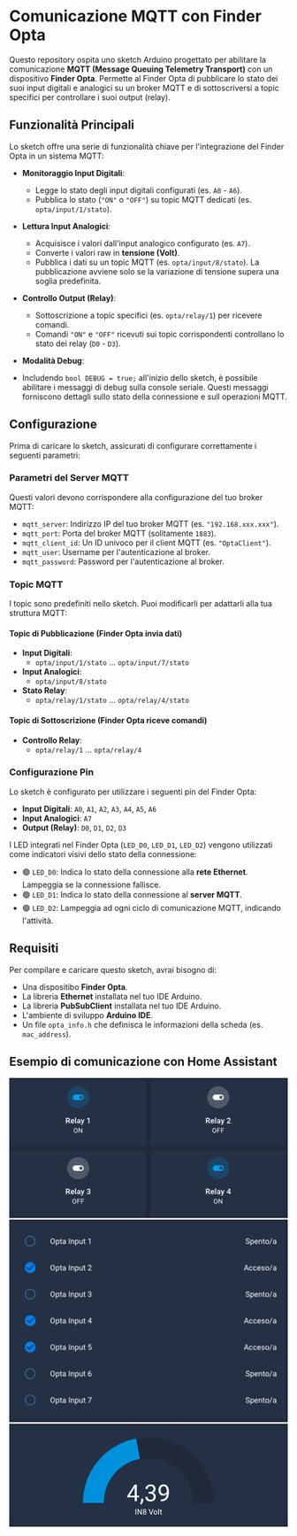 # Comunicazione MQTT con Finder Opta

Questo repository ospita uno sketch Arduino progettato per abilitare la comunicazione **MQTT (Message Queuing Telemetry Transport)** con un dispositivo **Finder Opta**. Permette al Finder Opta di pubblicare lo stato dei suoi input digitali e analogici su un broker MQTT e di sottoscriversi a topic specifici per controllare i suoi output (relay).

## Funzionalità Principali

Lo sketch offre una serie di funzionalità chiave per l'integrazione del Finder Opta in un sistema MQTT:

* **Monitoraggio Input Digitali**:
    * Legge lo stato degli input digitali configurati (es. `A0` - `A6`).
    * Pubblica lo stato (`"ON"` o `"OFF"`) su topic MQTT dedicati (es. `opta/input/1/stato`).

* **Lettura Input Analogici**:
    * Acquisisce i valori dall'input analogico configurato (es. `A7`).
    * Converte i valori raw in **tensione (Volt)**.
    * Pubblica i dati su un topic MQTT (es. `opta/input/8/stato`). La pubblicazione avviene solo se la variazione di tensione supera una soglia predefinita.

* **Controllo Output (Relay)**:
    * Sottoscrizione a topic specifici (es. `opta/relay/1`) per ricevere comandi.
    * Comandi `"ON"` e `"OFF"` ricevuti sui topic corrispondenti controllano lo stato dei relay (`D0` - `D3`).

* **Modalità Debug**:

* Includendo `bool DEBUG = true;` all'inizio dello sketch, è possibile abilitare i messaggi di debug sulla console seriale. Questi messaggi forniscono dettagli sullo stato della connessione e sull operazioni MQTT.

## Configurazione

Prima di caricare lo sketch, assicurati di configurare correttamente i seguenti parametri:

### Parametri del Server MQTT

Questi valori devono corrispondere alla configurazione del tuo broker MQTT:

* `mqtt_server`: Indirizzo IP del tuo broker MQTT (es. `"192.168.xxx.xxx"`).
* `mqtt_port`: Porta del broker MQTT (solitamente `1883`).
* `mqtt_client_id`: Un ID univoco per il client MQTT (es. `"OptaClient"`).
* `mqtt_user`: Username per l'autenticazione al broker.
* `mqtt_password`: Password per l'autenticazione al broker.

### Topic MQTT

I topic sono predefiniti nello sketch. Puoi modificarli per adattarli alla tua struttura MQTT:

#### Topic di Pubblicazione (Finder Opta invia dati)

* **Input Digitali**:
    * `opta/input/1/stato` ... `opta/input/7/stato`
* **Input Analogici**:
    * `opta/input/8/stato`
* **Stato Relay**:
    * `opta/relay/1/stato` ... `opta/relay/4/stato`

#### Topic di Sottoscrizione (Finder Opta riceve comandi)

* **Controllo Relay**:
    * `opta/relay/1` ... `opta/relay/4`

### Configurazione Pin

Lo sketch è configurato per utilizzare i seguenti pin del Finder Opta:

* **Input Digitali**: `A0`, `A1`, `A2`, `A3`, `A4`, `A5`, `A6`
* **Input Analogici**: `A7`
* **Output (Relay)**: `D0`, `D1`, `D2`, `D3`

I LED integrati nel Finder Opta (`LED_D0`, `LED_D1`, `LED_D2`) vengono utilizzati come indicatori visivi dello stato della connessione:

* 🟢 `LED_D0`: Indica lo stato della connessione alla **rete Ethernet**. Lampeggia se la connessione fallisce.
* 🟢 `LED_D1`: Indica lo stato della connessione al **server MQTT**.
* 🟢 `LED_D2`: Lampeggia ad ogni ciclo di comunicazione MQTT, indicando l'attività.

## Requisiti

Per compilare e caricare questo sketch, avrai bisogno di:

* Una dispositibo **Finder Opta**.
* La libreria **Ethernet** installata nel tuo IDE Arduino.
* La libreria **PubSubClient** installata nel tuo IDE Arduino.
* L'ambiente di sviluppo **Arduino IDE**.
* Un file `opta_info.h` che definisca le informazioni della scheda (es. `mac_address`).

 ## Esempio di comunicazione con Home Assistant

![Output](https://github.com/Firtec-IT/FinderOptaMQTT/blob/main/Images/Output.png?raw=true)
![Input Digitali](https://github.com/Firtec-IT/FinderOptaMQTT/blob/main/Images/Input%20Digitali.png?raw=true)
![Input Analogici](https://github.com/Firtec-IT/FinderOptaMQTT/blob/main/Images/Input%20Analogici.png?raw=true)
